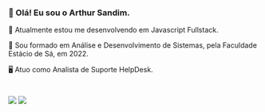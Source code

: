 ### 🧔 Olá! Eu sou o Arthur Sandim.
<p> 🤖 Atualmente estou me desenvolvendo em Javascript Fullstack.<p>
<p> 📜 Sou formado em Análise e Desenvolvimento de Sistemas, pela Faculdade Estácio de Sá, em 2022.</p>
<p> 🖥️ Atuo como Analista de Suporte HelpDesk.</p>

#
<div>
  <a target="_blank" href="https://www.linkedin.com/in/arthur-sandim-662b23104"><img src="https://img.shields.io/badge/-LinkedIn-%230077B5?style=for-the-badge&logo=linkedin&logoColor=white" target="_blank"></a>
  <a target="_blank" href="mailto:avg.sandim@gmail.com"><img src="https://img.shields.io/badge/-Gmail-%23333?style=for-the-badge&logo=gmail&logoColor=white" target="_blank"></a>
</div>
